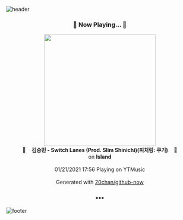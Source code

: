 ![header](https://capsule-render.vercel.app/api?type=wave&height=170&section=header&text=Hi.%20I'm%20SHIFT&fontColor=090707&fontAlignX=45&fontAlignY=65&fontSize=100)

<h3 align="center">🎵 Now Playing... 🎵</h3>
<p align="center">
  <a href="https://music.youtube.com/channel/UCNpObHElUk-URbs0wvC6rTw">
    <img width="300" src="https://lh3.googleusercontent.com/JuQLfW0i_CuEsDMLymqh0bdvvf6XBm9qWtBughDPGJcBhexkU0dohTXcb9fciV_emOUsWi1PpMIll-4p">
  </a>
  <br>
  🎵&nbsp&nbsp&nbsp <b>김승민 - Switch Lanes (Prod. Slim Shinichi)(피처링: 쿠기)</b> &nbsp&nbsp&nbsp🎵
  <br>
  on <b>Island</b>
  
  <br />
  <br />
  01/21/2021 17:56 Playing on YTMusic
  <br />
  <br />
  Generated with <a href="https://github.com/20chan/github-now">20chan/github-now</a>
</p>

<h3 align="center">•••</h3>

![footer](https://capsule-render.vercel.app/api?type=wave&height=150&section=footer)

